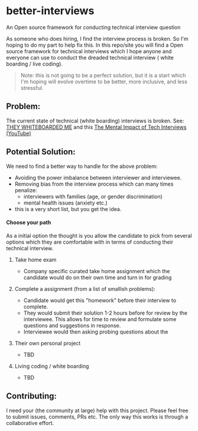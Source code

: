 # better-interviews
An Open source framework for conducting technical interview question


As someone who does hiring, I find the interview process is broken. So I'm
hoping to do my part to help fix this. In this repo/site you will find a Open
source framework for technical interviews which I hope anyone and everyone can
use to conduct the dreaded technical interview ( white boarding / live coding).

> Note: this is not going to be a perfect solution, but it is a start which
I'm hoping will evolve overtime to be better, more inclusive, and less stressful.


## Problem:
The current state of technical (white boarding) interviews is broken.
See: [THEY WHITEBOARDED ME](http://they.whiteboarded.me/interview_types/whiteboarding_and_live_coding.html)
and this [The Mental Impact of Tech Interviews (YouTube)](https://www.youtube.com/watch?v=aIrKC41NwC0)

## Potential Solution:
We need to find a better way to handle for the above problem:
* Avoiding the power imbalance between interviewer and interviewee.
* Removing bias from the interview process which can many times penalize:
  - interviewers with families (age, or gender discrimination)
  - mental health issues (anxiety etc.)
* this is a very short list, but you get the idea.

#### Choose your path

As a initial option the thought is you allow the candidate to pick from several
options which they are comfortable with in terms of conducting their technical
interview.

1. Take home exam
   - Company specific curated take home assignment which the candidate would do
     on their own time and turn in for grading


2. Complete a assignment (from a list of smallish problems):
   - Candidate would get this "homework" before their interview to complete.
   - They would submit their solution 1-2 hours before for review by the    
     interviewee. This allows for time to review and formulate some questions
     and suggestions in response.
   - Interviewee would then asking probing questions about the


3. Their own personal project
   - TBD


4. Living coding / white boarding
   - TBD


## Contributing:
I need your (the community at large) help with this project. Please feel free to
submit issues, comments, PRs etc. The only way this works is through a
collaborative effort.
